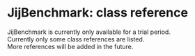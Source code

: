 # JijBenchmark: class reference

JijBenchmark is currently only available for a trial period.\
Currently only some class references are listed.\
More references will be added in the future.
